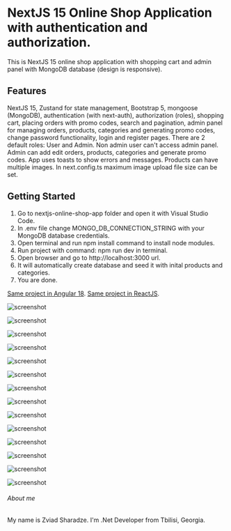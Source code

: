 # NextJS 15 Online Shop Application with authentication and authorization.
This is NextJS 15 online shop application with shopping cart and admin panel with MongoDB database (design is responsive).

## Features
NextJS 15, Zustand for state management, Bootstrap 5, mongoose (MongoDB), authentication (with next-auth), authorization (roles), shopping cart, placing orders with promo codes, search and pagination, admin panel for managing orders, products, categories and generating promo codes, change password functionality, login and register pages. There are 2 default roles: User and Admin. Non admin user can't access admin panel. Admin can add edit orders, products, categories and generate promo codes. App uses toasts to show errors and messages. Products can have multiple images. In next.config.ts maximum image upload file size can be set. 

## Getting Started
1. Go to nextjs-online-shop-app folder and open it with Visual Studio Code.
2. In .env file change MONGO_DB_CONNECTION_STRING with your MongoDB database credentials.
3. Open terminal and run npm install command to install node modules.
4. Run project with command: npm run dev in terminal.
5. Open browser and go to http://localhost:3000 url.
6. It will automatically create database and seed it with inital products and categories.
7. You are done.

[Same project in Angular 18](https://github.com/zsharadze/AngularNetCoreOnlineShopApp). [Same project in ReactJS](https://github.com/zsharadze/ReactJSNetCoreOnlineShopApp).

![screenshot](https://github.com/zsharadze/nextjs-online-shop-app/blob/master/Capture1.PNG?raw=true)

![screenshot](https://github.com/zsharadze/nextjs-online-shop-app/blob/master/Capture2.PNG?raw=true)

![screenshot](https://github.com/zsharadze/nextjs-online-shop-app/blob/master/Capture3.PNG?raw=true)

![screenshot](https://github.com/zsharadze/nextjs-online-shop-app/blob/master/Capture4.PNG?raw=true)

![screenshot](https://github.com/zsharadze/nextjs-online-shop-app/blob/master/Capture5.PNG?raw=true)

![screenshot](https://github.com/zsharadze/nextjs-online-shop-app/blob/master/Capture6.PNG?raw=true)

![screenshot](https://github.com/zsharadze/nextjs-online-shop-app/blob/master/Capture7.PNG?raw=true)

![screenshot](https://github.com/zsharadze/nextjs-online-shop-app/blob/master/Capture8.PNG?raw=true)

![screenshot](https://github.com/zsharadze/nextjs-online-shop-app/blob/master/Capture9.PNG?raw=true)

![screenshot](https://github.com/zsharadze/nextjs-online-shop-app/blob/master/Capture10.PNG?raw=true)

![screenshot](https://github.com/zsharadze/nextjs-online-shop-app/blob/master/Capture11.PNG?raw=true)

![screenshot](https://github.com/zsharadze/nextjs-online-shop-app/blob/master/Capture12.PNG?raw=true)

![screenshot](https://github.com/zsharadze/nextjs-online-shop-app/blob/master/Capture13.PNG?raw=true)

![screenshot](https://github.com/zsharadze/nextjs-online-shop-app/blob/master/Capture14.PNG?raw=true)


###### About me
My name is Zviad Sharadze. I'm .Net Developer from Tbilisi, Georgia.
